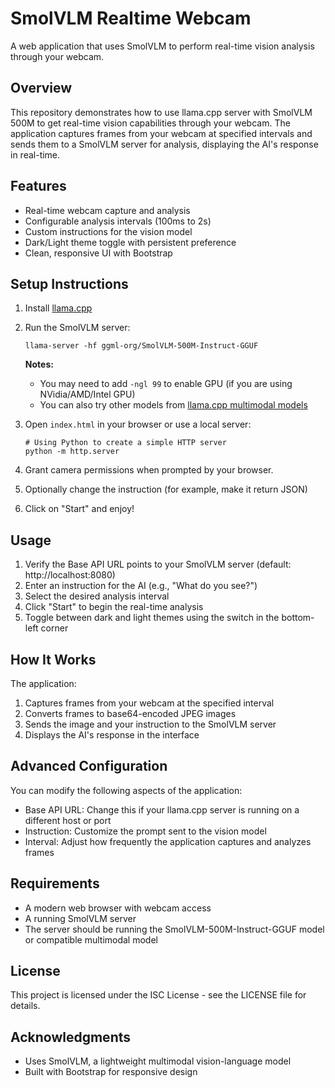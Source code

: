 # SmolVLM Realtime Webcam

A web application that uses SmolVLM to perform real-time vision analysis through your webcam.

## Overview

This repository demonstrates how to use llama.cpp server with SmolVLM 500M to get real-time vision capabilities through your webcam. The application captures frames from your webcam at specified intervals and sends them to a SmolVLM server for analysis, displaying the AI's response in real-time.

## Features

- Real-time webcam capture and analysis
- Configurable analysis intervals (100ms to 2s)
- Custom instructions for the vision model
- Dark/Light theme toggle with persistent preference
- Clean, responsive UI with Bootstrap

## Setup Instructions

1. Install [llama.cpp](https://github.com/ggml-org/llama.cpp)

2. Run the SmolVLM server:
   ```
   llama-server -hf ggml-org/SmolVLM-500M-Instruct-GGUF
   ```
   
   **Notes:**
   - You may need to add `-ngl 99` to enable GPU (if you are using NVidia/AMD/Intel GPU)
   - You can also try other models from [llama.cpp multimodal models](https://github.com/ggml-org/llama.cpp/blob/master/docs/multimodal.md)

3. Open `index.html` in your browser or use a local server:
   ```
   # Using Python to create a simple HTTP server
   python -m http.server
   ```

4. Grant camera permissions when prompted by your browser.

5. Optionally change the instruction (for example, make it return JSON)

6. Click on "Start" and enjoy!

## Usage

1. Verify the Base API URL points to your SmolVLM server (default: http://localhost:8080)
2. Enter an instruction for the AI (e.g., "What do you see?")
3. Select the desired analysis interval
4. Click "Start" to begin the real-time analysis
5. Toggle between dark and light themes using the switch in the bottom-left corner

## How It Works

The application:
1. Captures frames from your webcam at the specified interval
2. Converts frames to base64-encoded JPEG images
3. Sends the image and your instruction to the SmolVLM server
4. Displays the AI's response in the interface

## Advanced Configuration

You can modify the following aspects of the application:
- Base API URL: Change this if your llama.cpp server is running on a different host or port
- Instruction: Customize the prompt sent to the vision model
- Interval: Adjust how frequently the application captures and analyzes frames

## Requirements

- A modern web browser with webcam access
- A running SmolVLM server
- The server should be running the SmolVLM-500M-Instruct-GGUF model or compatible multimodal model

## License

This project is licensed under the ISC License - see the LICENSE file for details.

## Acknowledgments

- Uses SmolVLM, a lightweight multimodal vision-language model
- Built with Bootstrap for responsive design